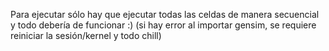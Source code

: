Para ejecutar sólo hay que ejecutar todas las celdas de manera secuencial y todo debería de funcionar :) (si hay error al importar gensim, se requiere reiniciar la sesión/kernel y todo chill)